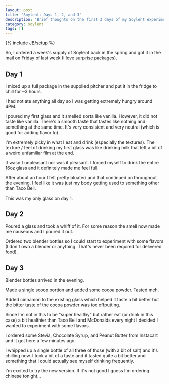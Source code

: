 ```yaml
---
layout: post
title: "Soylent: Days 1, 2, and 3"
description: "Brief thoughts on the first 3 days of my Soylent experiment"
category: soylent
tags: []
---
```

{% include JB/setup %}

So, I ordered a week's supply of Soylent back in the spring and got it in the mail on Friday of last week (I love surprise packages).

## Day 1

I mixed up a full package in the supplied pitcher and put it in the fridge to chill for ~3 hours.

I had not ate anything all day so I was getting extremely hungry around 4PM.

I poured my first glass and it smelled sorta like vanilla. However, it did not taste like vanilla. There's a smooth taste that tastes like nothing and something at the same time. It's very consistent and very neutral (which is good for adding flavor to).

I'm extremely picky in what I eat and drink (especially the textures). The texture / feel of drinking my first glass was like drinking milk that left a bit of a weird unfamiliar film at the end.

It wasn't unpleasant nor was it pleasant. I forced myself to drink the entire 16oz glass and it definitely made me feel full.

After about an hour I felt pretty bloated and that continued on throughout the evening. I feel like it was just my body getting used to something other than Taco Bell.

This was my only glass on day 1.

## Day 2

Poured a glass and took a whiff of it. For some reason the smell now made me nauseous and I poured it out.

Ordered two blender bottles so I could start to experiment with some flavors (I don't own a blender or anything. That's never been required for delivered food).

## Day 3

Blender bottles arrived in the evening.

Made a single scoop portion and added some cocoa powder.  Tasted meh.

Added cinnamon to the existing glass which helped it taste a bit better but the bitter taste of the cocoa powder was too offputting.

Since I'm not in this to be "super healthy" but rather eat (or drink in this case) a bit healthier than Taco Bell and McDonalds every night I decided I wanted to experiment with some flavors.

I ordered some Stevia, Chocolate Syrup, and Peanut Butter from Instacart and it got here a few minutes ago. 

I whipped up a single bottle of all three of those (with a bit of salt) and it's chilling now.  I took a bit of a taste and it tasted quite a bit better and something that I could actually see myself drinking frequently.

I'm excited to try the new version. If it's not good I guess I'm ordering chinese tonight...
